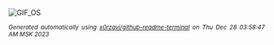 <div align="justify">
<picture>
    <source media="(prefers-color-scheme: dark)" srcset="https://i.ibb.co/jG4J4m5/output-gif.gif">
    <source media="(prefers-color-scheme: light)" srcset="https://i.ibb.co/jG4J4m5/output-gif.gif">
    <img alt="GIF_OS" src="https://i.ibb.co/jG4J4m5/output-gif.gif">
</picture>

<sub><i>Generated automatically using [x0rzavi/github-readme-terminal](https://github.com/x0rzavi/github-readme-terminal) on Thu Dec 28 03:58:47 AM MSK 2023</i></sub>

</div>

<!-- Image deletion URL: https://ibb.co/RPHjHfS/3f16461cf685ae07eb3a3d4e3129c0b5 -->